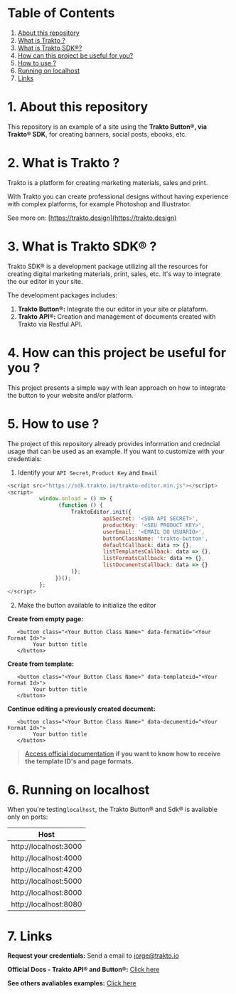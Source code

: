 # Table of Contents
1. [About this repository](#about_repo)
2. [What is Trakto ?](#about_trakto)
3. [What is Trakto SDK®?](#about_trakto_sdk)
4. [How can this project be useful for you?](#useful)
5. [How to use ?](#howto)
6. [Running on localhost](#localhost)
7. [Links](#links)

<div id='about_repo'/>

# 1. About this repository

This repository is an example of a site using the **Trakto Button®, via Trakto® SDK**, for creating banners, social posts, ebooks, etc.

<div id='about_trakto'/>

# 2. What is Trakto ?


Trakto is a platform for creating marketing materials, sales and print. 

With Trakto you can create professional designs without having experience with complex platforms, for example Photoshop and Illustrator.

See more on: [https://trakto.design](https://trakto.design)

<div id='about_trakto_sdk'/>

# 3. What is Trakto SDK® ?


Trakto SDK® is a development package utilizing all the resources for creating digital marketing materials, print, sales, etc. It's way to integrate the our editor in your site.

The development packages includes:

1. **Trakto Button®:** Integrate the our editor in your site or plataform.
2. **Trakto API®:** Creation and management of documents created with Trakto via Restful API.

<div id='useful'/>

# 4. How can this project be useful for you ?

This project presents a simple way with lean approach on how to integrate the button to your website and/or platform.

<div id='howto'/>

# 5. How to use ?

The project of this repository already provides information and credncial usage that can be used as an example.
If you want to customize with your credentials:

1. Identify your `API Secret`, `Product Key` and `Email`

```js
<script src="https://sdk.trakto.io/trakto-editor.min.js"></script>
<script>
          window.onload = () => {
                (function () {
                    TraktoEditor.init({
                              apiSecret: '<SUA API SECRET>',
                              productKey: '<SEU PRODUCT KEY>',
                              userEmail: '<EMAIL DO USUARIO>',
                              buttonClassName: 'trakto-button',
                              defaultCallback: data => {},
                              listTemplatesCallback: data => {},
                              listFormatsCallback: data => {},
                              listDocumentsCallback: data => {}
                    )};
               })();
          };
</script>
```

2. Make the button available to initialize the editor

**Create from empty page:**
```
   <button class="<Your Button Class Name>" data-formatid="<Your Format Id>"> 
        Your button title 
   </button>
```
**Create from template:**
```
   <button class="<Your Button Class Name>" data-templateid="<Your Format Id>"> 
        Your button title 
   </button>
```
**Continue editing a previously created document:**
```
   <button class="<Your Button Class Name>" data-documentid="<Your Format Id>"> 
        Your button title 
   </button>
```

<div id='links'/>

> [Access official documentation](https://traktoapi.docs.apiary.io) **if you want to know how to receive the template ID's and page formats.**

# 6. Running on localhost

When you're testing`localhost`, the Trakto Button® and Sdk® is avaliable only on ports:

|Host                 |
|---------------------|
|http://localhost:3000|
|http://localhost:4000|
|http://localhost:4200|
|http://localhost:5000|
|http://localhost:8000|
|http://localhost:8080|

# 7. Links

**Request your credentials:** Send a email to jorge@trakto.io

**Official Docs - Trakto API® and Button®:** [Click here](https://traktoapi.docs.apiary.io)

**See others avaliables examples:** [Click here](https://trakto.design)
